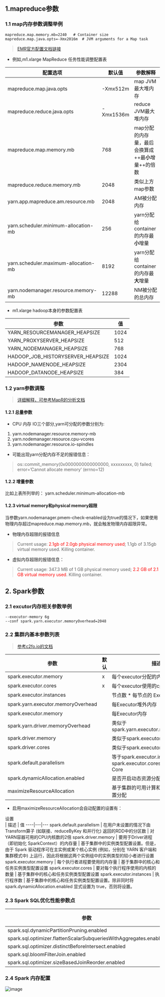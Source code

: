 ## 1.mapreduce参数
### 1.1 map内存参数调整举例
```
mapreduce.map.memory.mb=2240   # Container size
mapreduce.map.java.opts=-Xmx2016m  # JVM arguments for a Map task
```
> [EMR官方配置文档链接](https://docs.aws.amazon.com/zh_cn/emr/latest/ReleaseGuide/emr-hadoop-task-config.html#emr-hadoop-task-config-m1)

- 例如,m1.xlarge MapReduce 任务性能调整配置表

配置选项 | 默认值 | 参数解释
---|---|---
mapreduce.map.java.opts | -Xmx512m | map JVM最大堆内存
mapreduce.reduce.java.opts | -Xmx1536m | reduce JVM最大堆内存
mapreduce.map.memory.mb | 768 | map分配的内存量，最后会换算成++最**小**增量++的倍数
mapreduce.reduce.memory.mb | 2048 | 类似上方map参数
yarn.app.mapreduce.am.resource.mb | 2048 | AM被分配内存
yarn.scheduler.minimum-allocation-mb | 256 | yarn分配给container的内存最**小**增量
yarn.scheduler.maximum-allocation-mb | 8192 | yarn分配给container的内存最**大**增量
yarn.nodemanager.resource.memory-mb | 12288 | NM被分配的总内存

- m1.xlarge hadoop本身的参数配置表

参数 | 值
---|---
YARN_RESOURCEMANAGER_HEAPSIZE | 1024
YARN_PROXYSERVER_HEAPSIZE | 512
YARN_NODEMANAGER_HEAPSIZE | 768
HADOOP_JOB_HISTORYSERVER_HEAPSIZE | 1024
HADOOP_NAMENODE_HEAPSIZE | 2304
HADOOP_DATANODE_HEAPSIZE | 384

### 1.2 yarn参数调整
> [详细解释，可参考MapR的分析文档](https://mapr.com/blog/best-practices-yarn-resource-management/)
#### 1.2.1 总量参数
- CPU 内存 IO三个部分,yarn可分配的参数分别为:
1. yarn.nodemanager.resource.memory-mb
2. yarn.nodemanager.resource.cpu-vcores
3. yarn.nodemanager.resource.io-spindles

- 可能出现yarn分配内存不足的报错信息：
> os::commit_memory(0x0000000000000000, xxxxxxxxx, 0) failed;
error=’Cannot allocate memory’ (errno=12)

#### 1.2.2 增量参数
比如上表所列举的：
yarn.scheduler.minimum-allocation-mb

#### 1.2.3 virtual memory和physical memory超限
当参数yarn.nodemanager.pmem-check-enabled设为true的情况下，如果使用物理内存超过mapreduce.map.memory.mb，就会触发物理内存超限异常。
- 物理内存超限的报错信息
> Current usage: <font color="red">2.1gb of 2.0gb physical memory used</font>;
1.1gb of 3.15gb virtual memory used. Killing container.
- 虚拟内存超限的报错信息：
> Current usage: 347.3 MB of 1 GB physical memory used;
<font color="red">2.2 GB of 2.1 GB virtual memory used</font>. Killing container.


## 2. Spark参数
### 2.1 excutor内存相关参数举例
```
--executor-memory 6g 
--conf spark.yarn.executor.memoryOverhead=2048
```
### 2.2 集群内基本参数列表
> [参考c2fo.io的文档](https://c2fo.io/c2fo/spark/aws/emr/2016/07/06/apache-spark-config-cheatsheet/)

参数 | 默认 | 描述
---|---|---
spark.executor.memory | x | 每个executor分配的内存量
spark.executor.cores | x | 每个executor使用的cpu虚拟核数
spark.executor.instances | | 节点数 * 每节点的 Executor数 - 1
spark.yarn.executor.memoryOverhead | | 每Executor堆外内存
spark.executor.memory | | 每Executor内存
spark.yarn.driver.memoryOverhead | | 类似于 spark.yarn.executor.memoryOverhead
spark.driver.memory | | 类似于spark.executor.memory
spark.driver.cores | | 类似于spark.executor.cores
spark.default.parallelism | | 等于spark.executor.instances * spark.executor.cores * Parallelism Per Core
spark.dynamicAllocation.enabled | | 是否开启动态资源分配
maximizeResourceAllocation || 基于集群的可用计算和内存资源最大化设置分配

- 启用maximizeResourceAllocation会自动配置的设置有：
<div style="width:165px">设置</div>| 描述 | 值
----|---|---
spark.default.parallelism | 在用户未设置的情况下由Transform算子 (如联接、reduceByKey 和并行化) 返回的RDD中的分区数 | 对YARN容器可用的CPU内核数的2倍
spark.driver.memory | 要用于Driver进程（即初始化 SparkContext）的内存量 | 基于集群中的实例类型配置设置。但是，由于 Spark 驱动程序可在主实例或某个核心实例 (例如，分别在 YARN 客户端和集群模式中) 上运行，因此将根据这两个实例组中的实例类型的较小者进行设置
spark.executor.memory | 每个执行者进程要使用的内存量 | 基于集群中的核心和任务实例类型配置设置
spark.executor.cores | 要对每个执行程序使用的内核的数量 | 基于集群中的核心和任务实例类型配置设置
spark.executor.instances | 执行程序数 | 基于集群中的核心和任务实例类型配置设置。除非同时将 spark.dynamicAllocation.enabled 显式设置为 true，否则将设置。


### 2.3 Spark SQL优化性能参数点
参数 | 解释
--- | ---
spark.sql.dynamicPartitionPruning.enabled | 
spark.sql.optimizer.flattenScalarSubqueriesWithAggregates.enabled | 
spark.sql.optimizer.distinctBeforeIntersect.enabled | 
spark.sql.bloomFilterJoin.enabled | 
spark.sql.optimizer.sizeBasedJoinReorder.enabled | 

### 2.4 Spark 内存配置
![image](https://d2908q01vomqb2.cloudfront.net/b6692ea5df920cad691c20319a6fffd7a4a766b8/2019/04/02/SparAppsonEMR1.png)

